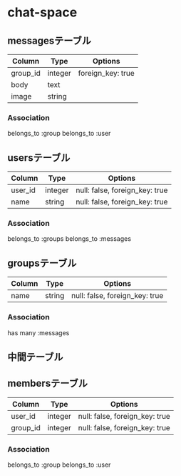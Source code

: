 # chat-space

## messagesテーブル
|Column|Type|Options|
|------|----|-------|
|group_id|integer|foreign_key: true|
|body|text||
|image|string||

### Association
belongs_to :group
belongs_to :user



## usersテーブル
|Column|Type|Options|
|------|----|-------|
|user_id|integer|null: false, foreign_key: true|
|name|string|null: false, foreign_key: true|

### Association
belongs_to :groups
belongs_to :messages



## groupsテーブル
|Column|Type|Options|
|------|----|-------|
|name|string|null: false, foreign_key: true|

### Association
has many :messages


## 中間テーブル
## membersテーブル
|Column|Type|Options|
|------|----|-------|
|user_id|integer|null: false, foreign_key: true|
|group_id|integer|null: false, foreign_key: true|

### Association
belongs_to :group
belongs_to :user
